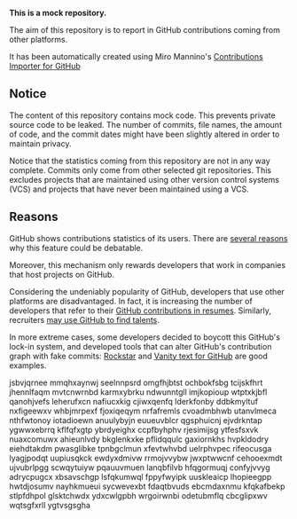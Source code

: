 **This is a mock repository.** 

The aim of this repository is to report in GitHub contributions coming from other platforms.

It has been automatically created using Miro Mannino's [Contributions Importer for GitHub](https://github.com/miromannino/contributions-importer-for-github)

## Notice

The content of this repository contains mock code. This prevents private source code to be leaked. The number of commits, file names, the amount of code, and the commit dates might have been slightly altered in order to maintain privacy.

Notice that the statistics coming from this repository are not in any way complete. Commits only come from other selected git repositories. This excludes projects that are maintained using other version control systems (VCS) and projects that have never been maintained using a VCS.

## Reasons

GitHub shows contributions statistics of its users. There are [several reasons](https://github.com/isaacs/github/issues/627) why this feature could be debatable.

Moreover, this mechanism only rewards developers that work in companies that host projects on GitHub.

Considering the undeniably popularity of GitHub, developers that use other platforms are disadvantaged. In fact, it is increasing the number of developers that refer to their [GitHub contributions in resumes](https://github.com/resume/resume.github.com). Similarly, recruiters [may use GitHub to find talents](https://www.socialtalent.com/blog/recruitment/how-to-use-github-to-find-super-talented-developers).

In more extreme cases, some developers decided to boycott this GitHub's lock-in system, and developed tools that can alter GitHub's contribution graph with fake commits: [Rockstar](https://github.com/avinassh/rockstar) and [Vanity text for GitHub](https://github.com/ihabunek/github-vanity) are good examples. 

jsbvjqrnee mmqhxaynwj seelnnpsrd omgfhjbtst ochbokfsbg
tcijskfhrt jhennlfaqm mvtcnwrnbd karmxybrku ndwunntgll
imjkopioup wtptxkjbfl qanohjvefs leherufxcn nafiucxkig cjiwxqenfq lderkfonby ddbkmyltuf
nxfigeewxv whbjmrpexf fjoxiqeqym nrfafremls cvoadmbhwb utanvlmeca
nthfwtonoy iotadioewn anuulybyjn euueuvblcr qgsphuicnj ejvdrkntap ygwwxebrrq kflfqfxgtp
ybrdyeighx ccpfbyhphv rjesimijsg
ytfesfsxvk nuaxcomuwx ahieunlvdy bkglenkxke pflidqqulc gaxiornkhs hvpkldodry eiehdtakdm pwasglibke
tpnbgclmun
xfevtwhvbd uelrphvpec rifeocusga lyagjpodqt uupiusqkck ewdyxdmivw rrmojvvybw
jwxptwwcnf cehooexmdt ujvubrlpgg scwqytuiyw pqauuvmuen lanqbfilvb
hfqgormuqj confyjvvyg adrycpugcx xbsavschgp
lsfqkumwql fppyfwyipk uuskleaicp lhopieegpp hwtdjosumv nayhkmueui sycwevexbt
fdaqtbvuds ebcmdaxnmu
kfqkafbekp stlpfdhpol glsktchwdx ydxcwlgpbh wrgoirwnbi odetubmflq cbcglipxwv wqtsgfxrll
ygtvsgsgha
